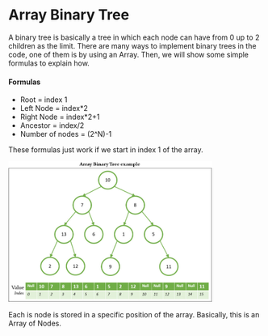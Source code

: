 # Array Binary Tree
A binary tree is basically a tree in which each node can have from 0 up to 2 children as the limit. There are many ways to implement binary trees in the code, one of them is by using an Array. Then, we will show some simple formulas to explain how.
#### Formulas
- Root = index 1
- Left Node = index*2
- Right Node = index*2+1
- Ancestor = index/2
- Number of nodes = (2^N)-1

These formulas just work if we start in index 1 of the array.

<img src="../../images/array_binary_tree_example.jpg" width="80%" />

Each is node is stored in a specific position of the array. Basically, this is an Array of Nodes.